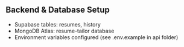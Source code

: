   ## Backend & Database Setup
  - Supabase tables: resumes, history
  - MongoDB Atlas: resume-tailor database
  - Environment variables configured (see .env.example in api folder)